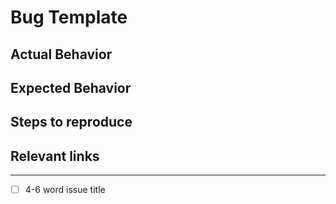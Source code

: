 # Bug Template

## Actual Behavior

## Expected Behavior

## Steps to reproduce

## Relevant links


----

- [ ] 4-6 word issue title 


